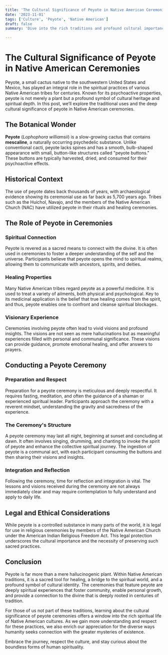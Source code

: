 ```yaml
---
title: 'The Cultural Significance of Peyote in Native American Ceremonies'
date: '2023-11-01'
tags: ['Culture', 'Peyote', 'Native American']
draft: false
summary: 'Dive into the rich traditions and profound cultural importance of peyote in Native American ceremonies.'

---
```


# The Cultural Significance of Peyote in Native American Ceremonies

Peyote, a small cactus native to the southwestern United States and Mexico, has played an integral role in the spiritual practices of various Native American tribes for centuries. Known for its psychoactive properties, peyote is not merely a plant but a profound symbol of cultural heritage and spiritual depth. In this post, we’ll explore the traditional uses and the deep cultural significance of peyote in Native American ceremonies.

## The Botanical Wonder

**Peyote** (*Lophophora williamsii*) is a slow-growing cactus that contains **mescaline**, a naturally occurring psychedelic substance. Unlike conventional cacti, peyote lacks spines and has a smooth, bulb-shaped appearance with small, button-like structures called "peyote buttons." These buttons are typically harvested, dried, and consumed for their psychoactive effects.

## Historical Context

The use of peyote dates back thousands of years, with archaeological evidence showing its ceremonial use as far back as 5,700 years ago. Tribes such as the Huichol, Navajo, and the members of the Native American Church (NAC) have utilized peyote in their rituals and healing ceremonies.

## The Role of Peyote in Ceremonies

### **Spiritual Connection**

Peyote is revered as a sacred means to connect with the divine. It is often used in ceremonies to foster a deeper understanding of the self and the universe. Participants believe that peyote opens the mind to spiritual realms, allowing them to communicate with ancestors, spirits, and deities.

### **Healing Properties**

Many Native American tribes regard peyote as a powerful medicine. It is used to treat a variety of ailments, both physical and psychological. Key to its medicinal application is the belief that true healing comes from the spirit, and thus, peyote enables one to confront and cleanse spiritual blockages.

### **Visionary Experience**

Ceremonies involving peyote often lead to vivid visions and profound insights. The visions are not seen as mere hallucinations but as meaningful experiences filled with personal and communal significance. These visions can provide guidance, promote emotional healing, and offer answers to prayers.

## Conducting a Peyote Ceremony

### **Preparation and Respect**

Preparation for a peyote ceremony is meticulous and deeply respectful. It requires fasting, meditation, and often the guidance of a shaman or experienced spiritual leader. Participants approach the ceremony with a reverent mindset, understanding the gravity and sacredness of the experience.

### **The Ceremony's Structure**

A peyote ceremony may last all night, beginning at sunset and concluding at dawn. It often involves singing, drumming, and chanting to invoke the spirit of peyote and enhance the collective spiritual journey. The ingestion of peyote is a communal act, with each participant consuming the buttons and then sharing their visions and insights.

### **Integration and Reflection**

Following the ceremony, time for reflection and integration is vital. The lessons and visions received during the ceremony are not always immediately clear and may require contemplation to fully understand and apply to daily life.

## Legal and Ethical Considerations

While peyote is a controlled substance in many parts of the world, it is legal for use in religious ceremonies by members of the Native American Church under the American Indian Religious Freedom Act. This legal protection underscores the cultural importance and the necessity of preserving such sacred practices.

## Conclusion

Peyote is far more than a mere hallucinogenic plant. Within Native American traditions, it is a sacred tool for healing, a bridge to the spiritual world, and a profound symbol of cultural identity. The ceremonies that feature peyote are deeply spiritual experiences that foster community, enable personal growth, and provide a connection to the divine that is deeply rooted in centuries of tradition.

For those of us not part of these traditions, learning about the cultural significance of peyote ceremonies offers a window into the rich spiritual life of Native American cultures. As we gain more understanding and respect for these practices, we also enrich our appreciation for the diverse ways humanity seeks connection with the greater mysteries of existence.

Embrace the journey, respect the culture, and stay curious about the boundless forms of human spirituality.